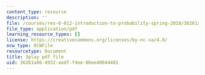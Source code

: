 ```yaml
---
content_type: resource
description: ''
file: /courses/res-6-012-introduction-to-probability-spring-2018/36261a864932aedff4ee06ee40044401_-k8WU-KB0rk.pdf
file_type: application/pdf
learning_resource_types: []
license: https://creativecommons.org/licenses/by-nc-sa/4.0/
ocw_type: OCWFile
resourcetype: Document
title: 3play pdf file
uid: 36261a86-4932-aedf-f4ee-06ee40044401
---
```

